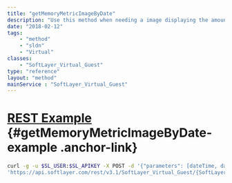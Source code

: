 ```yaml
---
title: "getMemoryMetricImageByDate"
description: "Use this method when needing a image displaying the amount of memory used over time for a single computing instance. It will gather the correct input parameters for the generic graphing utility based on the date ranges "
date: "2018-02-12"
tags:
    - "method"
    - "sldn"
    - "Virtual"
classes:
    - "SoftLayer_Virtual_Guest"
type: "reference"
layout: "method"
mainService : "SoftLayer_Virtual_Guest"
---
```


# [REST Example](#getMemoryMetricImageByDate-example) <a href="/article/rest/"><i class="fas fa-question"></i></a> {#getMemoryMetricImageByDate-example .anchor-link} 
```bash
curl -g -u $SL_USER:$SL_APIKEY -X POST -d '{"parameters": [dateTime, dateTime]}' \
'https://api.softlayer.com/rest/v3.1/SoftLayer_Virtual_Guest/{SoftLayer_Virtual_GuestID}/getMemoryMetricImageByDate'
```
